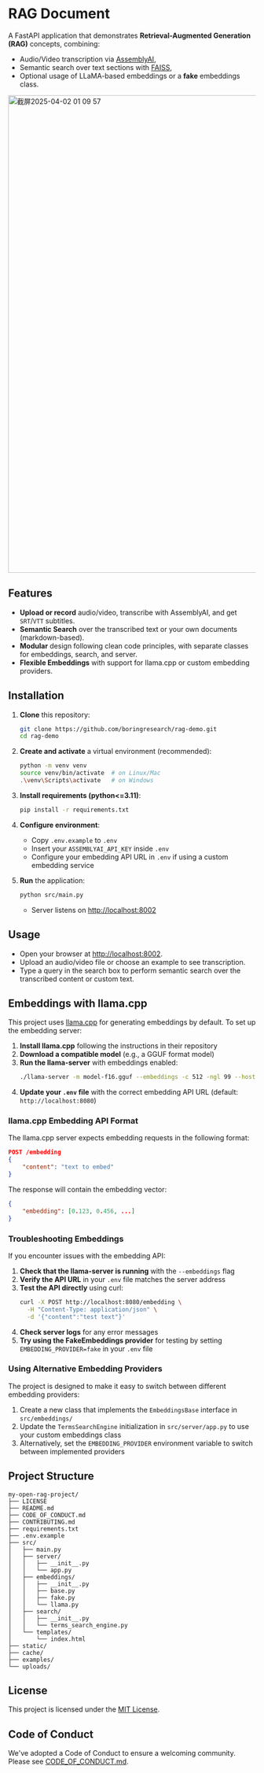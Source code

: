 # RAG Document

A FastAPI application that demonstrates **Retrieval-Augmented Generation (RAG)** concepts, combining:
- Audio/Video transcription via [AssemblyAI](https://www.assemblyai.com/),
- Semantic search over text sections with [FAISS](https://github.com/facebookresearch/faiss),
- Optional usage of LLaMA-based embeddings or a **fake** embeddings class.

<img width="971" alt="截屏2025-04-02 01 09 57" src="https://github.com/user-attachments/assets/0eaaf9e7-4150-4cb5-b5ac-040d636942ed" />

## Features

- **Upload or record** audio/video, transcribe with AssemblyAI, and get `SRT`/`VTT` subtitles.
- **Semantic Search** over the transcribed text or your own documents (markdown-based).
- **Modular** design following clean code principles, with separate classes for embeddings, search, and server.
- **Flexible Embeddings** with support for llama.cpp or custom embedding providers.

## Installation

1. **Clone** this repository:
    ```bash
    git clone https://github.com/boringresearch/rag-demo.git
    cd rag-demo
    ```

2. **Create and activate** a virtual environment (recommended):
    ```bash
    python -m venv venv
    source venv/bin/activate  # on Linux/Mac
    .\venv\Scripts\activate   # on Windows
    ```

3. **Install requirements (python<=3.11)**:
    ```bash
    pip install -r requirements.txt
    ```

4. **Configure environment**:
    - Copy `.env.example` to `.env`
    - Insert your `ASSEMBLYAI_API_KEY` inside `.env`
    - Configure your embedding API URL in `.env` if using a custom embedding service

5. **Run** the application:
    ```bash
    python src/main.py
    ```
    - Server listens on [http://localhost:8002](http://localhost:8002)

## Usage

- Open your browser at [http://localhost:8002](http://localhost:8002).
- Upload an audio/video file or choose an example to see transcription.
- Type a query in the search box to perform semantic search over the transcribed content or custom text.

## Embeddings with llama.cpp

This project uses [llama.cpp](https://github.com/ggerganov/llama.cpp) for generating embeddings by default. To set up the embedding server:

1. **Install llama.cpp** following the instructions in their repository
2. **Download a compatible model** (e.g., a GGUF format model)
3. **Run the llama-server** with embeddings enabled:
   ```bash
   ./llama-server -m model-f16.gguf --embeddings -c 512 -ngl 99 --host 0.0.0.0
   ```
4. **Update your `.env` file** with the correct embedding API URL (default: `http://localhost:8080`)

### llama.cpp Embedding API Format

The llama.cpp server expects embedding requests in the following format:

```json
POST /embedding
{
    "content": "text to embed"
}
```

The response will contain the embedding vector:

```json
{
    "embedding": [0.123, 0.456, ...]
}
```

### Troubleshooting Embeddings

If you encounter issues with the embedding API:

1. **Check that the llama-server is running** with the `--embeddings` flag
2. **Verify the API URL** in your `.env` file matches the server address
3. **Test the API directly** using curl:
   ```bash
   curl -X POST http://localhost:8080/embedding \
     -H "Content-Type: application/json" \
     -d '{"content":"test text"}'
   ```
4. **Check server logs** for any error messages
5. **Try using the FakeEmbeddings provider** for testing by setting `EMBEDDING_PROVIDER=fake` in your `.env` file

### Using Alternative Embedding Providers

The project is designed to make it easy to switch between different embedding providers:

1. Create a new class that implements the `EmbeddingsBase` interface in `src/embeddings/`
2. Update the `TermsSearchEngine` initialization in `src/server/app.py` to use your custom embeddings class
3. Alternatively, set the `EMBEDDING_PROVIDER` environment variable to switch between implemented providers

## Project Structure

```
my-open-rag-project/
├── LICENSE
├── README.md
├── CODE_OF_CONDUCT.md
├── CONTRIBUTING.md
├── requirements.txt
├── .env.example
├── src/
│   ├── main.py
│   ├── server/
│   │   ├── __init__.py
│   │   └── app.py
│   ├── embeddings/
│   │   ├── __init__.py
│   │   ├── base.py
│   │   ├── fake.py
│   │   └── llama.py
│   ├── search/
│   │   ├── __init__.py
│   │   └── terms_search_engine.py
│   └── templates/
│       └── index.html
├── static/
├── cache/
├── examples/
└── uploads/
```

## License

This project is licensed under the [MIT License](LICENSE).

## Code of Conduct

We've adopted a Code of Conduct to ensure a welcoming community. Please see [CODE_OF_CONDUCT.md](CODE_OF_CONDUCT.md).
